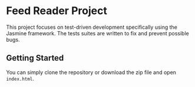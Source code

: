 # Feed Reader Project

This project focuses on test-driven development specifically using the Jasmine framework. 
The tests suites are written to fix and prevent possible bugs. 

## Getting Started

You can simply clone the repository or download the zip file and open `index.html`. 

